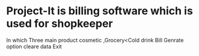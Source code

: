 # Project-It is billing software which is used for shopkeeper 
In  which Three main product cosmetic ,Grocery<Cold drink
Bill Genrate option
cleare data
Exit
